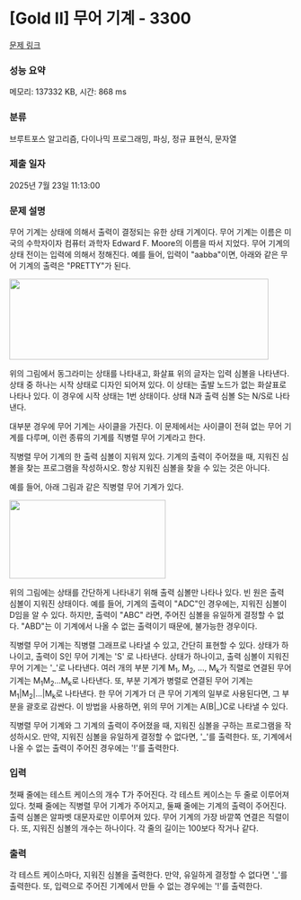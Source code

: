 # [Gold II] 무어 기계 - 3300 

[문제 링크](https://www.acmicpc.net/problem/3300) 

### 성능 요약

메모리: 137332 KB, 시간: 868 ms

### 분류

브루트포스 알고리즘, 다이나믹 프로그래밍, 파싱, 정규 표현식, 문자열

### 제출 일자

2025년 7월 23일 11:13:00

### 문제 설명

<p>무어 기계는 상태에 의해서 출력이 결정되는 유한 상태 기계이다. 무어 기계는 이름은 미국의 수학자이자 컴퓨터 과학자 Edward F. Moore의 이름을 따서 지었다. 무어 기계의 상태 전이는 입력에 의해서 정해진다. 예를 들어, 입력이 "aabba"이면, 아래와 같은 무어 기계의 출력은 "PRETTY"가 된다.</p>

<p><img alt="" src="https://www.acmicpc.net/upload/images/moore1.png" style="height:144px; width:461px"></p>

<p>위의 그림에서 동그라미는 상태를 나타내고, 화살표 위의 글자는 입력 심볼을 나타낸다. 상태 중 하나는 시작 상태로 디자인 되어져 있다. 이 상태는 출발 노드가 없는 화살표로 나타나 있다. 이 경우에 시작 상태는 1번 상태이다. 상태 N과 출력 심볼 S는 N/S로 나타낸다.</p>

<p>대부분 경우에 무어 기계는 사이클을 가진다. 이 문제에서는 사이클이 전혀 없는 무어 기계를 다루며, 이런 종류의 기계를 직병렬 무어 기계라고 한다.</p>

<p>직병렬 무어 기계의 한 출력 심볼이 지워져 있다. 기계의 출력이 주어졌을 때, 지워진 심볼을 찾는 프로그램을 작성하시오. 항상 지워진 심볼을 찾을 수 있는 것은 아니다.</p>

<p>예를 들어, 아래 그림과 같은 직병렬 무어 기계가 있다.</p>

<p><img alt="" src="https://www.acmicpc.net/upload/images/moore2.png" style="height:140px; width:278px"></p>

<p>위의 그림에는 상태를 간단하게 나타내기 위해 출력 심볼만 나타나 있다. 빈 원은 출력 심볼이 지워진 상태이다. 예를 들어, 기계의 출력이 "ADC"인 경우에는, 지워진 심볼이 D임을 알 수 있다. 하지만, 출력이 "ABC" 라면, 주어진 심볼을 유일하게 결정할 수 없다. "ABD"는 이 기계에서 나올 수 없는 출력이기 때문에, 불가능한 경우이다.</p>

<p>직병렬 무어 기계는 직병렬 그래프로 나타낼 수 있고, 간단히 표현할 수 있다. 상태가 하나이고, 출력이 S인 무어 기계는 'S' 로 나타낸다. 상태가 하나이고, 출력 심볼이 지워진 무어 기계는 '_'로 나타낸다. 여러 개의 부분 기계 M<sub>1</sub>, M<sub>2</sub>, ..., M<sub>k</sub>가 직렬로 연결된 무어 기계는 M<sub>1</sub>M<sub>2</sub>...M<sub>k</sub>로 나타낸다. 또, 부분 기계가 병렬로 연결된 무어 기계는 M<sub>1</sub>|M<sub>2</sub>|...|M<sub>k</sub>로 나타낸다. 한 무어 기계가 더 큰 무어 기계의 일부로 사용된다면, 그 부분을 괄호로 감싼다. 이 방법을 사용하면, 위의 무어 기계는 A(B|_)C로 나타낼 수 있다.</p>

<p>직병렬 무어 기계와 그 기계의 출력이 주어졌을 때, 지워진 심볼을 구하는 프로그램을 작성하시오. 만약, 지워진 심볼을 유일하게 결정할 수 없다면, '_'를 출력한다. 또, 기계에서 나올 수 없는 출력이 주어진 경우에는 '!'를 출력한다.</p>

### 입력 

 <p>첫째 줄에는 테스트 케이스의 개수 T가 주어진다. 각 테스트 케이스는 두 줄로 이루어져 있다. 첫째 줄에는 직병렬 무어 기계가 주어지고, 둘째 줄에는 기계의 출력이 주어진다. 출력 심볼은 알파벳 대문자로만 이루어져 있다. 무어 기계의 가장 바깥쪽 연결은 직렬이다. 또, 지워진 심볼의 개수는 하나이다. 각 줄의 길이는 100보다 작거나 같다.</p>

### 출력 

 <p>각 테스트 케이스마다, 지워진 심볼을 출력한다. 만약, 유일하게 결정할 수 없다면 '_'를 출력한다. 또, 입력으로 주어진 기계에서 만들 수 없는 경우에는 '!'를 출력한다.</p>

